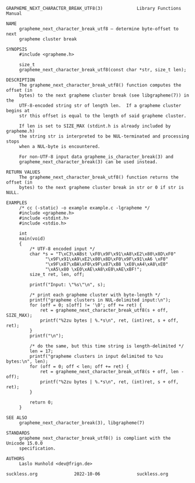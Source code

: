 	GRAPHEME_NEXT_CHARACTER_BREAK_UTF8(3)		      Library Functions Manual
	
	NAME
	     grapheme_next_character_break_utf8 – determine byte-offset to next
	     grapheme cluster break
	
	SYNOPSIS
	     #include <grapheme.h>
	
	     size_t
	     grapheme_next_character_break_utf8(const char *str, size_t len);
	
	DESCRIPTION
	     The grapheme_next_character_break_utf8() function computes the offset (in
	     bytes) to the next grapheme cluster break (see libgrapheme(7)) in the
	     UTF-8-encoded string str of length len.  If a grapheme cluster begins at
	     str this offset is equal to the length of said grapheme cluster.
	
	     If len is set to SIZE_MAX (stdint.h is already included by grapheme.h)
	     the string str is interpreted to be NUL-terminated and processing stops
	     when a NUL-byte is encountered.
	
	     For non-UTF-8 input data grapheme_is_character_break(3) and
	     grapheme_next_character_break(3) can be used instead.
	
	RETURN VALUES
	     The grapheme_next_character_break_utf8() function returns the offset (in
	     bytes) to the next grapheme cluster break in str or 0 if str is NULL.
	
	EXAMPLES
	     /* cc (-static) -o example example.c -lgrapheme */
	     #include <grapheme.h>
	     #include <stdint.h>
	     #include <stdio.h>
	
	     int
	     main(void)
	     {
		     /* UTF-8 encoded input */
		     char *s = "T\xC3\xABst \xF0\x9F\x91\xA8\xE2\x80\x8D\xF0"
			       "\x9F\x91\xA9\xE2\x80\x8D\xF0\x9F\x91\xA6 \xF0"
			       "\x9F\x87\xBA\xF0\x9F\x87\xB8 \xE0\xA4\xA8\xE0"
			       "\xA5\x80 \xE0\xAE\xA8\xE0\xAE\xBF!";
		     size_t ret, len, off;
	
		     printf("Input: \"%s\"\n", s);
	
		     /* print each grapheme cluster with byte-length */
		     printf("grapheme clusters in NUL-delimited input:\n");
		     for (off = 0; s[off] != '\0'; off += ret) {
			     ret = grapheme_next_character_break_utf8(s + off, SIZE_MAX);
			     printf("%2zu bytes | %.*s\n", ret, (int)ret, s + off, ret);
		     }
		     printf("\n");
	
		     /* do the same, but this time string is length-delimited */
		     len = 17;
		     printf("grapheme clusters in input delimited to %zu bytes:\n", len);
		     for (off = 0; off < len; off += ret) {
			     ret = grapheme_next_character_break_utf8(s + off, len - off);
			     printf("%2zu bytes | %.*s\n", ret, (int)ret, s + off, ret);
		     }
	
		     return 0;
	     }
	
	SEE ALSO
	     grapheme_next_character_break(3), libgrapheme(7)
	
	STANDARDS
	     grapheme_next_character_break_utf8() is compliant with the Unicode 15.0.0
	     specification.
	
	AUTHORS
	     Laslo Hunhold <dev@frign.de>
	
	suckless.org			  2022-10-06			  suckless.org
